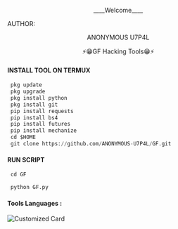 <p align="center">
____Welcome____


AUTHOR:
<p align="center">
ANONYMOUS U7P4L

</br>
<p align="center">
      ⚡😁GF Hacking Tools😁⚡

</p>
  
#### INSTALL TOOL ON TERMUX
```python
 pkg update
 pkg upgrade
 pkg install python
 pkg install git
 pip install requests
 pip install bs4
 pip install futures
 pip install mechanize
 cd $HOME 
 git clone https://github.com/ANONYMOUS-U7P4L/GF.git
```
#### RUN SCRIPT
```python
 cd GF

 python GF.py
```


#### Tools Languages :

![Customized Card](https://github-readme-stats.vercel.app/api/pin?username=ANONYMOUS-U7P4L&repo=GF&title_color=fff&icon_color=f9f9f9&text_color=9f9f9f&bg_color=151515)
